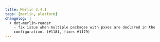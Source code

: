 ```yaml
---
title: Merlin 3.4.1
tags: [merlin, platform]
changelog: |
  + dot-merlin-reader
    - fix issue when multiple packages with pxxes are declared in the
    configuration. (#1181, fixes #1179)
---
```

